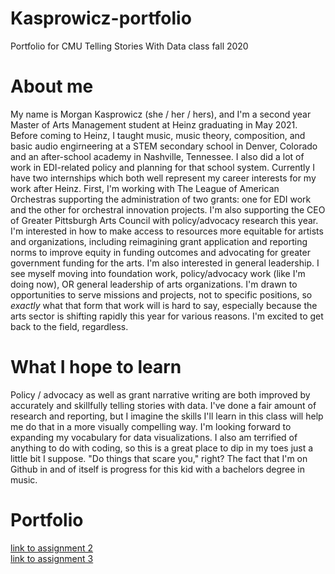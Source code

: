 # Kasprowicz-portfolio
Portfolio for CMU Telling Stories With Data class fall 2020
# About me
My name is Morgan Kasprowicz (she / her / hers), and I'm a second year Master of Arts Management student at Heinz graduating in May 2021. Before coming to Heinz, I taught music, music theory, composition, and basic audio engirneering at a STEM secondary school in Denver, Colorado and an after-school academy in Nashville, Tennessee. I also did a lot of work in EDI-related policy and planning for that school system.  Currently I have two internships which both well represent my career interests for my work after Heinz. First, I'm working with The League of American Orchestras supporting the administration of two grants: one for EDI work and the other for orchestral innovation projects. I'm also supporting the CEO of Greater Pittsburgh Arts Council with policy/advocacy research this year. I'm interested in how to make access to resources more equitable for artists and organizations, including reimagining grant application and reporting norms to improve equity in funding outcomes and advocating for greater government funding for the arts. I'm also interested in general leadership. I see myself moving into foundation work, policy/advocacy work (like I'm doing now), OR general leadership of arts organizations. I'm drawn to opportunities to serve missions and projects, not to specific positions, so *exactly* what that form that work will is hard to say, especially because the arts sector is shifting rapidly this year for various reasons. I'm excited to get back to the field, regardless. 
# What I hope to learn
Policy / advocacy as well as grant narrative writing are both improved by accurately and skillfully telling stories with data. I've done a fair amount of research and reporting, but I imagine the skills I'll learn in this class will help me do that in a more visually compelling way. I'm looking forward to expanding my vocabulary for data visualizations. I also am terrified of anything to do with coding, so this is a great place to dip in my toes just a little bit I suppose. "Do things that scare you," right? The fact that I'm on Github in and of itself is progress for this kid with a bachelors degree in music. 
# Portfolio
[link to assignment 2](/dataviz2.md)  
[link to assignment 3](/dataviz3.md)
